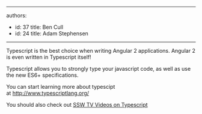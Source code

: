 

---
authors:
  - id: 37
    title: Ben Cull
  - id: 24
    title: Adam Stephensen
---




<span class='intro'> Typescript is the best choice&#160;​when writing Angular 2 applications. Angular 2 is even written in Typescript itself!&#160; </span>

<p>​Typescript allows you to strongly type your javascript code, as well as use the new ES6+ specifications.</p><p>You can start learning more about typescipt at&#160;<a href="http&#58;//www.typescriptlang.org/">http&#58;//www.typescriptlang.org/​</a><br></p><p>You should also check out <a href="http&#58;//tv.ssw.com/tag/typescript">SSW TV Videos on Typescript</a></p>


